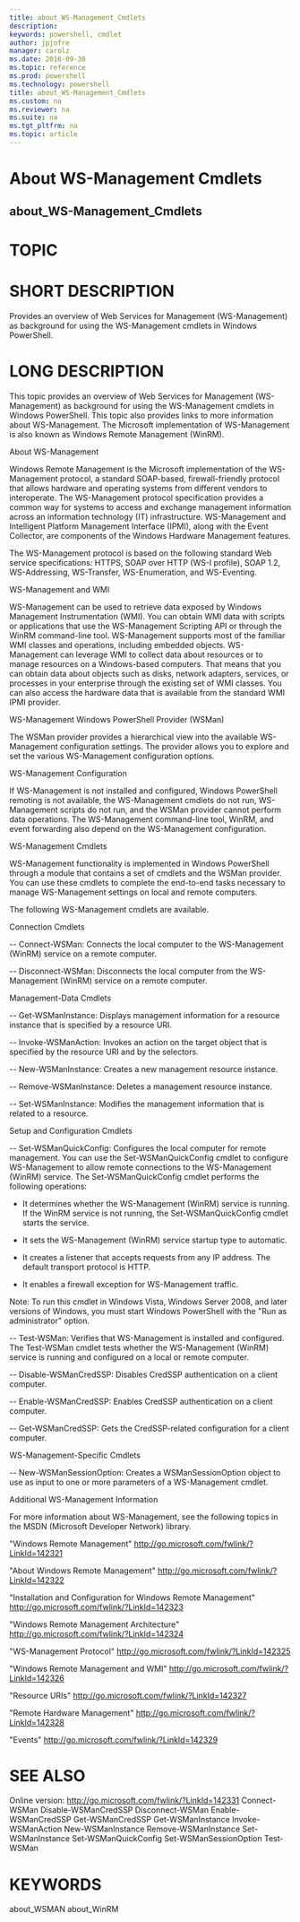 ```yaml
---
title: about_WS-Management_Cmdlets
description: 
keywords: powershell, cmdlet
author: jpjofre
manager: carolz
ms.date: 2016-09-30
ms.topic: reference
ms.prod: powershell
ms.technology: powershell
title: about_WS-Management_Cmdlets
ms.custom: na
ms.reviewer: na
ms.suite: na
ms.tgt_pltfrm: na
ms.topic: article
---
```

# About WS-Management Cmdlets
## about_WS-Management_Cmdlets
# TOPIC


# SHORT DESCRIPTION

Provides an overview of Web Services for Management (WS-Management) as
background for using the WS-Management cmdlets in Windows PowerShell.

# LONG DESCRIPTION

This topic provides an overview of Web Services for Management
(WS-Management) as background for using the WS-Management cmdlets in
Windows PowerShell. This topic also provides links to more information
about WS-Management. The Microsoft implementation of WS-Management is also
known as Windows Remote Management (WinRM).

About WS-Management

Windows Remote Management is the Microsoft implementation
of the WS-Management protocol, a standard SOAP-based, firewall-friendly
protocol that allows hardware and operating systems from different
vendors to interoperate. The WS-Management protocol specification
provides a common way for systems to access and exchange management
information across an information technology (IT) infrastructure.
WS-Management and Intelligent Platform Management Interface (IPMI),
along with the Event Collector, are components of the Windows Hardware
Management features.

The WS-Management protocol is based on the following standard Web service
specifications: HTTPS, SOAP over HTTP (WS-I profile), SOAP 1.2,
WS-Addressing, WS-Transfer, WS-Enumeration, and WS-Eventing.

WS-Management and WMI

WS-Management can be used to retrieve data exposed by Windows Management
Instrumentation (WMI). You can obtain WMI data with scripts or
applications that use the WS-Management Scripting API or through the
WinRM command-line tool. WS-Management supports most of the familiar WMI
classes and operations, including embedded objects. WS-Management can
leverage WMI to collect data about resources or to manage resources on a
Windows-based computers. That means that you can obtain data
about objects such as disks, network adapters, services, or processes
in your enterprise through the existing set of WMI classes. You can also
access the hardware data that is available from the standard WMI IPMI
provider.

WS-Management Windows PowerShell Provider (WSMan)

The WSMan provider provides a hierarchical view into the
available WS-Management configuration settings. The provider allows you
to explore and set the various WS-Management configuration options.

WS-Management Configuration

If WS-Management is not installed and configured, Windows PowerShell
remoting is not available, the WS-Management cmdlets do not run,
WS-Management scripts do not run, and the WSMan provider cannot
perform data operations. The WS-Management command-line tool, WinRM,
and event forwarding also depend on the WS-Management configuration.

WS-Management Cmdlets

WS-Management functionality is implemented in Windows PowerShell through
a module that contains a set of cmdlets and the WSMan provider.
You can use these cmdlets to complete the end-to-end tasks necessary
to manage WS-Management settings on local and remote computers.

The following WS-Management cmdlets are available.

Connection Cmdlets

-- Connect-WSMan: Connects the local computer to the WS-Management
(WinRM) service on a remote computer.

-- Disconnect-WSMan: Disconnects the local computer from the WS-Management
(WinRM) service on a remote computer.

Management-Data Cmdlets

-- Get-WSManInstance: Displays management information for a resource
instance that is specified by a resource URI.

-- Invoke-WSManAction: Invokes an action on the target object that
is specified by the resource URI and by the selectors.

-- New-WSManInstance: Creates a new management resource instance.

-- Remove-WSManInstance: Deletes a management resource instance.

-- Set-WSManInstance: Modifies the management information that is
related to a resource.

Setup and Configuration Cmdlets

-- Set-WSManQuickConfig: Configures the local computer for remote
management. You can use the Set-WSManQuickConfig cmdlet to configure
WS-Management to allow remote connections to the WS-Management (WinRM)
service. The Set-WSManQuickConfig cmdlet performs the following
operations:

- It determines whether the WS-Management (WinRM) service is running.
If the WinRM service is not running, the Set-WSManQuickConfig cmdlet
starts the service.

- It sets the WS-Management (WinRM) service startup type to automatic.

- It creates a listener that accepts requests from any IP address.
The default transport protocol is HTTP.

- It enables a firewall exception for WS-Management traffic.

Note: To run this cmdlet in Windows Vista, Windows Server 2008, and
later versions of Windows, you must start Windows PowerShell
with the "Run as administrator" option.

-- Test-WSMan: Verifies that WS-Management is installed and configured.
The Test-WSMan cmdlet tests whether the WS-Management (WinRM)
service is running and configured on a local or remote computer.

-- Disable-WSManCredSSP: Disables CredSSP authentication on a client
computer.

-- Enable-WSManCredSSP: Enables CredSSP authentication on a client
computer.

-- Get-WSManCredSSP: Gets the CredSSP-related configuration for a
client computer.

WS-Management-Specific Cmdlets

-- New-WSManSessionOption: Creates a WSManSessionOption object to use as
input to one or more parameters of a WS-Management cmdlet.

Additional WS-Management Information

For more information about WS-Management, see the following topics in the
MSDN (Microsoft Developer Network) library.

"Windows Remote Management"
http://go.microsoft.com/fwlink/?LinkId=142321

"About Windows Remote Management"
http://go.microsoft.com/fwlink/?LinkId=142322

"Installation and Configuration for Windows Remote Management"
http://go.microsoft.com/fwlink/?LinkId=142323

"Windows Remote Management Architecture"
http://go.microsoft.com/fwlink/?LinkId=142324

"WS-Management Protocol"
http://go.microsoft.com/fwlink/?LinkId=142325

"Windows Remote Management and WMI"
http://go.microsoft.com/fwlink/?LinkId=142326

"Resource URIs"
http://go.microsoft.com/fwlink/?LinkId=142327

"Remote Hardware Management"
http://go.microsoft.com/fwlink/?LinkId=142328

"Events"
http://go.microsoft.com/fwlink/?LinkId=142329

# SEE ALSO

Online version: http://go.microsoft.com/fwlink/?LinkId=142331
Connect-WSMan
Disable-WSManCredSSP
Disconnect-WSMan
Enable-WSManCredSSP
Get-WSManCredSSP
Get-WSManInstance
Invoke-WSManAction
New-WSManInstance
Remove-WSManInstance
Set-WSManInstance
Set-WSManQuickConfig
Set-WSManSessionOption
Test-WSMan

# KEYWORDS

about_WSMAN about_WinRM

